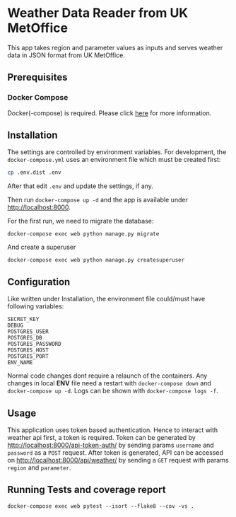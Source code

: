# Weather Data Reader from UK MetOffice

This app takes region and parameter values as inputs and serves weather data in JSON format from UK MetOffice.

## Prerequisites

### Docker Compose

Docker(-compose) is required. Please click [here](https://docs.docker.com/install/) for more information.

## Installation

The settings are controlled by environment variables. For development, the `docker-compose.yml` uses an environment file which must be created first:

```bash
cp .env.dist .env
```

After that edit `.env` and update the settings, if any.

Then run `docker-compose up -d` and the app is available under [http://localhost:8000](http://localhost:8000).

For the first run, we need to migrate the database:
```
docker-compose exec web python manage.py migrate
```

And create a superuser
```
docker-compose exec web python manage.py createsuperuser
```

## Configuration

Like written under Installation, the environment file could/must have following variables:

```
SECRET_KEY
DEBUG
POSTGRES_USER
POSTGRES_DB
POSTGRES_PASSWORD
POSTGRES_HOST
POSTGRES_PORT
ENV_NAME
```

Normal code changes dont require a relaunch of the containers. Any changes in local **ENV** file need a restart with `docker-compose down` and `docker-compose up -d`. Logs can be shown with `docker-compose logs -f`.

## Usage

This application uses token based authentication. Hence to interact with weather api first, a token is required.
Token can be generated by [http://localhost:8000/api-token-auth/](http://localhost:8000/api-token-auth/) by 
sending params `username` and `password` as a ```POST``` request.
After token is generated, API can be accessed on [http://localhost:8000/api/weather/](http://localhost:8000/api/weather/) by sending a ```GET``` request with params `region` and `parameter`.

## Running Tests and coverage report

```
docker-compose exec web pytest --isort --flake8 --cov -vs .
```
